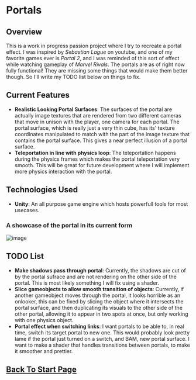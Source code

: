 
# Portals

## Overview
This is a work in progress passion project where I try to recreate a portal effect. I was inspired by *Sebastian Lague* on youtube, and one of my favorite games ever is *Portal 2*, and I was reminded of this sort of effect while watching gameplay of *Marvel Rivals*. The portals are as of right now fully functional! They are missing some things that would make them better though. So I'll write my TODO list below on things to fix.

## Current Features
- **Realistic Looking Portal Surfaces**: The surfaces of the portal are actually image textures that are rendered from two different cameras that move in unison with the player, one camera for each portal. The portal surface, which is really just a very thin cube, has its' texture coordinates manipulated to match with the part of the image texture that contains the portal surface. This gives a near perfect illusion of a portal surface. 
- **Teleportation in line with physics loop**: The teleportation happens during the physics frames which makes the portal teleportation very smooth. This will be great for future development where I will implement more physics interaction with the portal.


## Technologies Used
- **Unity**: An all purpose game engine which hosts powerfull tools for most usecases.  
### A showcase of the portal in its current form
![image](../../images/Portal/PortalGif.gif)


## TODO List
- **Make shadows pass through portal**: Currently, the shadows are cut of by the portal sufrace and are not rendering on the other side of the portal. This is most likely something I will fix using a shader.
- **Slice gameobjects to allow smooth transition of objects**: Currently, if another gameobject moves through the portal, it looks horrible as an onlooker, this can be fixed by slicing the object where it intersects the portal surface, and then duplicating its visuals to the other side of the other portal, allowing it to appear in two spots at once, but only working with one physics object. 
- **Portal effect when switching links**: I want portals to be able to, in real time, switch its target portal to new one. This would probably look pretty lame if the portal just turned on a switch, and BAM, new portal surface. I want to make a shader that handles transitions between portals, to make it smoother and prettier.

## [Back To Start Page](/)

